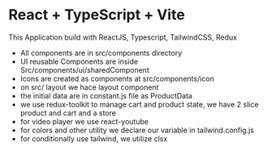 # React + TypeScript + Vite

This Application build with ReactJS, Typescript, TailwindCSS, Redux
- All components are in src/components directory
- UI reusable Components are inside Src/components/ui/sharedComponent
- Icons are created as components at src/components/icon
- on src/ layout we hace layout component
- the initial data are in constant.js file as ProductData
- we use redux-toolkit to manage cart and product state, we have 2 slice product and cart and a store
- for video player we use react-youtube
- for colors and other utility we declare our variable in tailwind.config.js
- for conditionally use tailwind, we utilize clsx